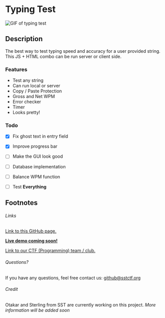 # Typing Test
![GIF of typing test](https://github.com/SST-CTF/typing-test/blob/master/Documentation/Nov-03-2016%2013-08-45.gif?raw=true)
## Description
The best way to test typing speed and accuracy for a user provided string. This JS + HTML combo can be run server or client side.
### Features
- Test any string
- Can run local or server
- Copy / Paste Protection
- Gross and Net WPM
- Error checker
- Timer
- Looks pretty!

### Todo
- [x] Fix ghost text in entry field
- [x] Improve progress bar
- [ ] Make the GUI look good
- [ ] Database implementation
- [ ] Balance WPM function
- [ ] Test **Everything**


## Footnotes
###### Links
[Link to this GitHub page.](https://github.com/SST-CTF/typing-test)

[**Live demo coming soon!**](https://sst-ctf.github.io/typing-test/)

[Link to our CTF (Programming) team / club.](http://sstctf.org)
###### Questions?
If you have any questions, feel free contact us: github@sstctf.org
###### Credit
Otakar and Sterling  from SST are currently working on this project. *More information will be added soon*
